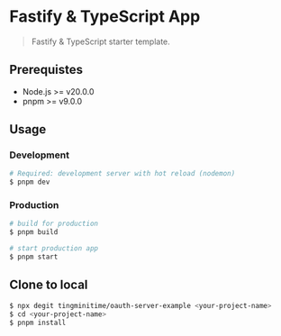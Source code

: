 # Fastify & TypeScript App

> Fastify & TypeScript starter template.

## Prerequistes

- Node.js >= v20.0.0
- pnpm >= v9.0.0

## Usage

### Development
```bash
# Required: development server with hot reload (nodemon)
$ pnpm dev
```

### Production

```bash
# build for production
$ pnpm build

# start production app
$ pnpm start
```

## Clone to local

```bash
$ npx degit tingminitime/oauth-server-example <your-project-name>
$ cd <your-project-name>
$ pnpm install
```
